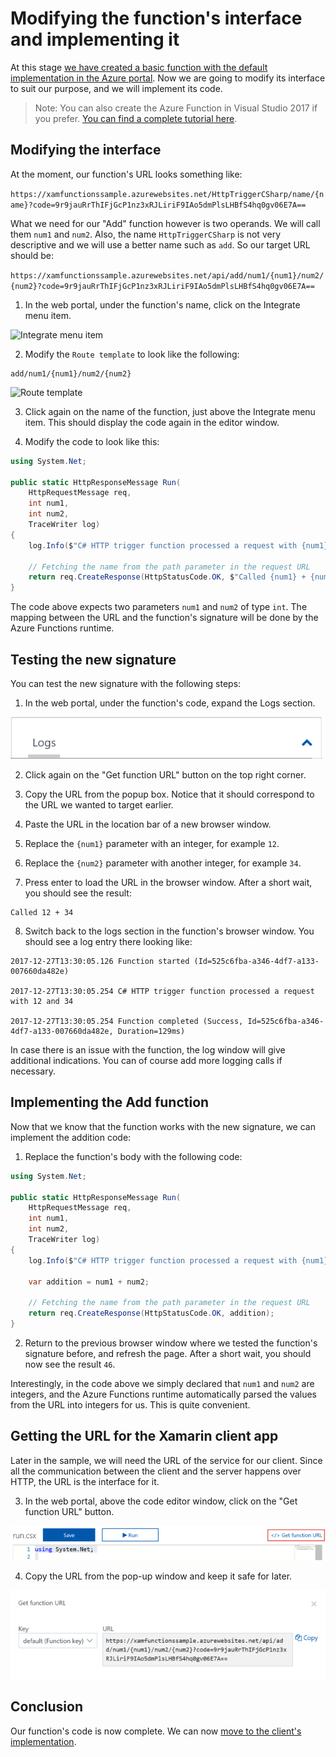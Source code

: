 # Modifying the function's interface and implementing it

At this stage [we have created a basic function with the default implementation in the Azure portal](./creating.md). Now we are going to modify its interface to suit our purpose, and we will implement its code.

> Note: You can also create the Azure Function in Visual Studio 2017 if you prefer. [You can find a complete tutorial here](./creating-vs.md).

## Modifying the interface

At the moment, our function's URL looks something like:

```https://xamfunctionssample.azurewebsites.net/HttpTriggerCSharp/name/{name}?code=9r9jauRrThIFjGcP1nz3xRJLiriF9IAo5dmPlsLHBfS4hq0gv06E7A==```

What we need for our "Add" function however is two operands. We will call them ```num1``` and ```num2```. Also, the name ```HttpTriggerCSharp``` is not very descriptive and we will use a better name such as ```add```. So our target URL should be:

```https://xamfunctionssample.azurewebsites.net/api/add/num1/{num1}/num2/{num2}?code=9r9jauRrThIFjGcP1nz3xRJLiriF9IAo5dmPlsLHBfS4hq0gv06E7A==```

1. In the web portal, under the function's name, click on the Integrate menu item.

![Integrate menu item](./Img/2017-12-25_12-24-48.png)

2. Modify the ```Route template``` to look like the following:

```
add/num1/{num1}/num2/{num2}
```

![Route template](./Img/2017-12-25_12-25-55.png)

3. Click again on the name of the function, just above the Integrate menu item. This should display the code again in the editor window.

4. Modify the code to look like this:

```CS
using System.Net;

public static HttpResponseMessage Run(
    HttpRequestMessage req, 
    int num1,
    int num2,
    TraceWriter log)
{
    log.Info($"C# HTTP trigger function processed a request with {num1} and {num2}");

    // Fetching the name from the path parameter in the request URL
    return req.CreateResponse(HttpStatusCode.OK, $"Called {num1} + {num2}" );
}
```

The code above expects two parameters ```num1``` and ```num2``` of type ```int```. The mapping between the URL and the function's signature will be done by the Azure Functions runtime. 

## Testing the new signature

You can test the new signature with the following steps:

1. In the web portal, under the function's code, expand the Logs section.

![Logs](./Img/2017-12-27_14-26-46.png)

2. Click again on the "Get function URL" button on the top right corner.

3. Copy the URL from the popup box. Notice that it should correspond to the URL we wanted to target earlier.

4. Paste the URL in the location bar of a new browser window.

5. Replace the ```{num1}``` parameter with an integer, for example ```12```.

6. Replace the ```{num2}``` parameter with another integer, for example ```34```.

7. Press enter to load the URL in the browser window. After a short wait, you should see the result:

```
Called 12 + 34
```

8. Switch back to the logs section in the function's browser window. You should see a log entry there looking like:

```
2017-12-27T13:30:05.126 Function started (Id=525c6fba-a346-4df7-a133-007660da482e)

2017-12-27T13:30:05.254 C# HTTP trigger function processed a request with 12 and 34

2017-12-27T13:30:05.254 Function completed (Success, Id=525c6fba-a346-4df7-a133-007660da482e, Duration=129ms)
```

In case there is an issue with the function, the log window will give additional indications. You can of course add more logging calls if necessary.

## Implementing the Add function

Now that we know that the function works with the new signature, we can implement the addition code:

1. Replace the function's body with the following code:

```CS
using System.Net;

public static HttpResponseMessage Run(
    HttpRequestMessage req, 
    int num1,
    int num2,
    TraceWriter log)
{
    log.Info($"C# HTTP trigger function processed a request with {num1} and {num2}");

    var addition = num1 + num2;

    // Fetching the name from the path parameter in the request URL
    return req.CreateResponse(HttpStatusCode.OK, addition);
}
```

2. Return to the previous browser window where we tested the function's signature before, and refresh the page. After a short wait, you should now see the result ```46```.

Interestingly, in the code above we simply declared that ```num1``` and ```num2``` are integers, and the Azure Functions runtime automatically parsed the values from the URL into integers for us. This is quite convenient.

## Getting the URL for the Xamarin client app

Later in the sample, we will need the URL of the service for our client. Since all the communication between the client and the server happens over HTTP, the URL is the interface for it.

3. In the web portal, above the code editor window, click on the "Get function URL" button.

![Get function URL](./Img/2017-12-25_12-22-15.png)

4. Copy the URL from the pop-up window and keep it safe for later.

![Function URL](./Img/2018-01-03_14-40-53.png)

## Conclusion

Our function's code is now complete. We can now [move to the client's implementation](./first-client.md).

